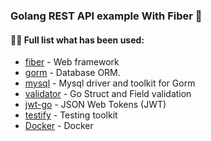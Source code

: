 ### Golang REST API example With Fiber 🚀

#### 👨‍💻 Full list what has been used:

- [fiber](https://github.com/gofiber/fiber) - Web framework
- [gorm](https://github.com/go-gorm/gorm) - Database ORM.
- [mysql](https://github.com/go-gorm/mysql) - Mysql driver and toolkit for Gorm
- [validator](https://github.com/go-playground/validator) - Go Struct and Field validation
- [jwt-go](https://github.com/dgrijalva/jwt-go) - JSON Web Tokens (JWT)
- [testify](https://github.com/stretchr/testify) - Testing toolkit
- [Docker](https://www.docker.com/) - Docker
